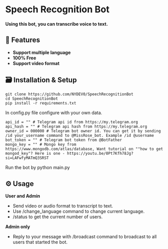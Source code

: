 # Speech Recognition Bot
#### **Using this bot, you can transcribe voice to text.**

## 💫 Features
- **Support multiple language**
- **100% Free**
- **Support video format** 

## 🗃️ Installation & Setup
```
git clone https://github.com/NYDEV0/SpeechRecognitionBot
cd SpeechRecognitionBot
pip install -r requirements.txt
```
In config.py file configure with your own data. 
```
api_id = "" # Telegram api id from https://my.telegram.org 
api_hash = "" # Telegram api hash from https://my.telegram.org 
owner_id = 000000 # Telegram bot owner id. You can get it by sending /id your_username command to @MissRose_bot. Example /id @username
bot_token = "" # Telegram bot token from @BotFather  
mongo_key = "" # Mongo key from https://www.mongodb.com/atlas/database, Want tutorial on ""how to get mongod_key"? Here is one - https://youtu.be/0Pt7Kfh78Jg?si=LAFwfyMATmQ3SRST 

```
Run the bot by python main.py 

## ⚙️ Usage
**User and Admin**
- Send video or audio format to transcript to text.
- Use /change_language command to change current language.
- /status to get the current number of users. 

**Admin only** 
- Reply to your message with /broadcast command to broadcast to all users that started the bot.


